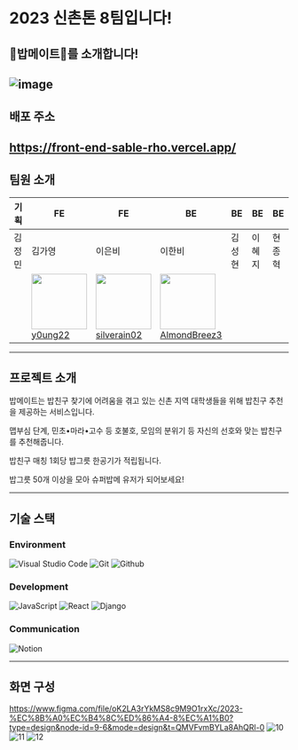 # 2023 신촌톤 8팀입니다!
## 🍚밥메이트🍚를 소개합니다!
![image](https://github.com/2023-SINCHONTHON-Team8/Server/assets/122217424/017d8e66-3515-4bc1-a8eb-da51ef0ba74e)
---
## 배포 주소
https://front-end-sable-rho.vercel.app/
---
## 팀원 소개
| 기획 | FE | FE | BE | BE | BE | BE |
| --- | --- | --- | --- | --- | --- | --- |
| 김정민 | 김가영 | 이은비 | 이한비 | 김성현 | 이혜지 | 현종혁 |
| | <img src="https://avatars.githubusercontent.com/u/126054466?v=4" width="100px" height="100px"><br/><a href="https://github.com/y0ung22">y0ung22</a> | <img src="https://avatars.githubusercontent.com/u/108103346?v=4" width="100px" height="100px"><br><a href="https://github.com/silverain02">silverain02</a> | <img src="https://avatars.githubusercontent.com/u/126054466?v=4" width="100px" height="100px"><br/><a href="https://github.com/AlmondBreez3">AlmondBreez3</a> | | | |

---
## 프로젝트 소개
밥메이트는 밥친구 찾기에 어려움을 겪고 있는 신촌 지역 대학생들을 위해 밥친구 추천을 제공하는 서비스입니다.

맵부심 단계, 민초•마라•고수 등 호불호, 모임의 분위기 등 자신의 선호와 맞는 밥친구를 추천해줍니다. 

밥친구 매칭 1회당 밥그릇 한공기가 적립됩니다.

밥그릇 50개 이상을 모아 슈퍼밥메 유저가 되어보세요!

---
## 기술 스택
### Environment
![Visual Studio Code](https://img.shields.io/badge/Visual%20Studio%20Code-007ACC?style=for-the-badge&logo=Visual%20Studio%20Code&logoColor=white)
![Git](https://img.shields.io/badge/Git-F05032?style=for-the-badge&logo=Git&logoColor=white)
![Github](https://img.shields.io/badge/GitHub-181717?style=for-the-badge&logo=GitHub&logoColor=white)                 

### Development
![JavaScript](https://img.shields.io/badge/JavaScript-F7DF1E?style=for-the-badge&logo=Javascript&logoColor=white)
![React](https://img.shields.io/badge/React-20232A?style=for-the-badge&logo=react&logoColor=61DAFB)
![Django](https://img.shields.io/badge/Django-092E20?style=for-the-badge&logo=Django&logoColor=white)

### Communication
![Notion](https://img.shields.io/badge/Notion-000000?style=for-the-badge&logo=Notion&logoColor=white)

---
## 화면 구성
https://www.figma.com/file/oK2LA3rYkMS8c9M9O1rxXc/2023-%EC%8B%A0%EC%B4%8C%ED%86%A4-8%EC%A1%B0?type=design&node-id=9-6&mode=design&t=QMVFvmBYLa8AhQRl-0
![10](https://github.com/2023-SINCHONTHON-Team8/Server/assets/108103346/367f8e57-9c01-4991-84ec-bfbe69355dbd)
![11](https://github.com/2023-SINCHONTHON-Team8/Server/assets/108103346/99c00214-89d4-44a8-885e-2e3ff97a72fb)
![12](https://github.com/2023-SINCHONTHON-Team8/Server/assets/108103346/54562414-544b-4ab6-8ffd-26db7304771e)

